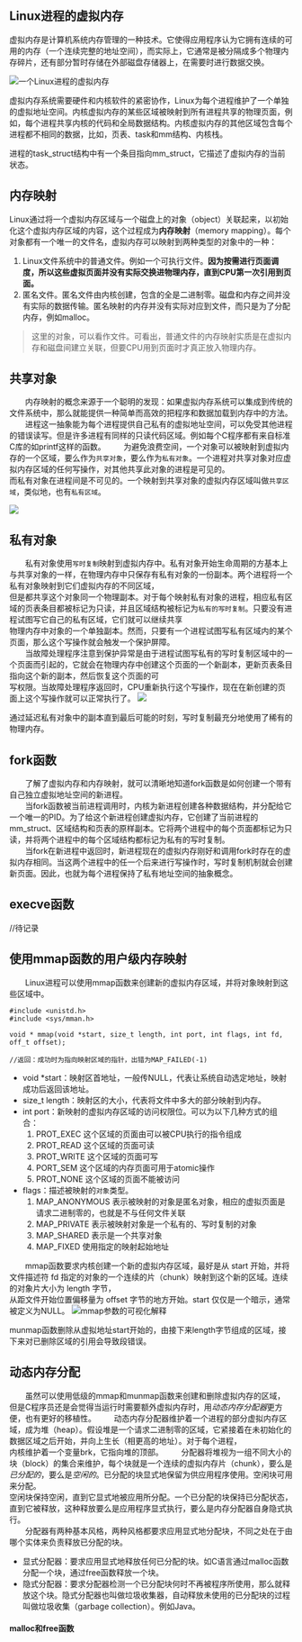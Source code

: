 ## Linux进程的虚拟内存
虚拟内存是计算机系统内存管理的一种技术。它使得应用程序认为它拥有连续的可用的内存（一个连续完整的地址空间），而实际上，它通常是被分隔成多个物理内存碎片，还有部分暂时存储在外部磁盘存储器上，在需要时进行数据交换。

![一个Linux进程的虚拟内存](../引用图片/一个Linux进程的虚拟内存.jpg)

虚拟内存系统需要硬件和内核软件的紧密协作，Linux为每个进程维护了一个单独的虚拟地址空间。内核虚拟内存的某些区域被映射到所有进程共享的物理页面，例如，每个进程共享内核的代码和全局数据结构。内核虚拟内存的其他区域包含每个进程都不相同的数据，比如，页表、task和mm结构、内核栈。


进程的task_struct结构中有一个条目指向mm_struct，它描述了虚拟内存的当前状态。

## 内存映射
Linux通过将一个虚拟内存区域与一个磁盘上的对象（object）关联起来，以初始化这个虚拟内存区域的内容，这个过程成为**内存映射**（memory mapping）。每个对象都有一个唯一的文件名，虚拟内存可以映射到两种类型的对象中的一种：
1. Linux文件系统中的普通文件。例如一个可执行文件。**因为按需进行页面调度，所以这些虚拟页面并没有实际交换进物理内存，直到CPU第一次引用到页面。**
2. 匿名文件。匿名文件由内核创建，包含的全是二进制零。磁盘和内存之间并没有实际的数据传输。匿名映射的内存并没有实际对应到文件，而只是为了分配内存，例如malloc。
> 这里的对象，可以看作文件。可看出，普通文件的内存映射实质是在虚拟内存和磁盘间建立关联，但要CPU用到页面时才真正放入物理内存。

## 共享对象
&emsp;&emsp;内存映射的概念来源于一个聪明的发现：如果虚拟内存系统可以集成到传统的文件系统中，那么就能提供一种简单而高效的把程序和数据加载到内存中的方法。  
&emsp;&emsp;进程这一抽象能为每个进程提供自己私有的虚拟地址空间，可以免受其他进程的错误读写。但是许多进程有同样的只读代码区域。例如每个C程序都有来自标准C库的如printf这样的函数。
&emsp;&emsp;为避免浪费空间，一个对象可以被映射到虚拟内存的一个区域，要么作为`共享对象`，要么作为`私有对象`。一个进程对共享对象对应虚拟内存区域的任何写操作，对其他共享此对象的进程是可见的。  
而私有对象在进程间是不可见的。一个映射到共享对象的虚拟内存区域叫做`共享区域`，类似地，也有`私有区域`。

![](../引用图片/虚拟内存共享对象.jpg)

## 私有对象
&emsp;&emsp;私有对象使用`写时复制`映射到虚拟内存中。私有对象开始生命周期的方基本上与共享对象的一样，在物理内存中只保存有私有对象的一份副本。两个进程将一个私有对象映射到它们虚拟内存的不同区域，  
但是都共享这个对象同一个物理副本。对于每个映射私有对象的进程，相应私有区域的页表条目都被标记为只读，并且区域结构被标记为`私有的写时复制`。只要没有进程试图写它自己的私有区域，它们就可以继续共享  
物理内存中对象的一个单独副本。然而，只要有一个进程试图写私有区域内的某个页面，那么这个写操作就会触发一个保护屏障。  
&emsp;&emsp;当故障处理程序注意到保护异常是由于进程试图写私有的写时复制区域中的一个页面而引起的，它就会在物理内存中创建这个页面的一个新副本，更新页表条目指向这个新的副本，然后恢复这个页面的可  
写权限。当故障处理程序返回时，CPU重新执行这个写操作，现在在新创建的页面上这个写操作就可以正常执行了。
![](../引用图片/一个私有的写时复制对象.jpg)

通过延迟私有对象中的副本直到最后可能的时刻，写时复制最充分地使用了稀有的物理内存。

## fork函数
&emsp;&emsp;了解了虚拟内存和内存映射，就可以清晰地知道fork函数是如何创建一个带有自己独立虚拟地址空间的新进程。  
&emsp;&emsp;当fork函数被当前进程调用时，内核为新进程创建各种数据结构，并分配给它一个唯一的PID。为了给这个新进程创建虚拟内存，它创建了当前进程的mm_struct、区域结构和页表的原样副本。它将两个进程中的每个页面都标记为只读，并将两个进程中的每个区域结构都标记为私有的写时复制。  
&emsp;&emsp;当fork在新进程中返回时，新进程现在的虚拟内存刚好和调用fork时存在的虚拟内存相同。当这两个进程中的任一个后来进行写操作时，写时复制机制就会创建新页面。因此，也就为每个进程保持了私有地址空间的抽象概念。

## execve函数
//待记录

## 使用mmap函数的用户级内存映射
&emsp;&emsp;Linux进程可以使用mmap函数来创建新的虚拟内存区域，并将对象映射到这些区域中。
```
#include <unistd.h>
#include <sys/mman.h>

void * mmap(void *start, size_t length, int port, int flags, int fd, off_t offset);

//返回：成功时为指向映射区域的指针，出错为MAP_FAILED(-1)
```
* void *start：映射区首地址，一般传NULL，代表让系统自动选定地址，映射成功后返回该地址。
* size_t length：映射区的大小，代表将文件中多大的部分映射到内存。
* int port：新映射的虚拟内存区域的访问权限位。可以为以下几种方式的组合：
  1. PROT_EXEC 这个区域的页面由可以被CPU执行的指令组成
  2. PROT_READ 这个区域的页面可读
  3. PROT_WRITE 这个区域的页面可写
  4. PORT_SEM 这个区域的内存页面可用于atomic操作
  5. PROT_NONE 这个区域的页面不能被访问
* flags：描述被映射的`对象`类型。
   1. MAP_ANONYMOUS 表示被映射的对象是匿名对象，相应的虚拟页面是请求二进制零的，也就是不与任何文件关联
   2. MAP_PRIVATE 表示被映射对象是一个私有的、写时复制的对象
   3. MAP_SHARED 表示是一个共享对象
   4. MAP_FIXED 使用指定的映射起始地址

&emsp;&emsp;mmap函数要求内核创建一个新的虚拟内存区域，最好是从 start 开始，并将文件描述符 fd 指定的对象的一个连续的片（chunk）映射到这个新的区域。连续的对象片大小为 length 字节，  
从距文件开始位置偏移量为 offset 字节的地方开始。start 仅仅是一个暗示，通常被定义为NULL。
![mmap参数的可视化解释](../引用图片/mmap参数的可视化解释.jpg)

munmap函数删除从虚拟地址start开始的，由接下来length字节组成的区域，接下来对已删除区域的引用会导致段错误。

## 动态内存分配
&emsp;&emsp;虽然可以使用低级的mmap和munmap函数来创建和删除虚拟内存的区域，但是C程序员还是会觉得当运行时需要额外虚拟内存时，用*动态内存分配器*更方便，也有更好的移植性。
&emsp;&emsp;动态内存分配器维护着一个进程的部分虚拟内存区域，成为堆（heap）。假设堆是一个请求二进制零的区域，它紧接着在未初始化的数据区域之后开始，并向上生长（相更高的地址）。对于每个进程，  
内核维护着一个变量brk，它指向堆的顶部。
&emsp;&emsp;分配器将堆视为一组不同大小的块（block）的集合来维护，每个块就是一个连续的虚拟内存片（chunk），要么是*已分配的*，要么是*空闲的*。已分配的块显式地保留为供应用程序使用。空闲块可用来分配。  
空闲块保持空闲，直到它显式地被应用所分配。一个已分配的块保持已分配状态，直到它被释放，这种释放要么是应用程序显式执行，要么是内存分配器自身隐式执行。  
&emsp;&emsp;分配器有两种基本风格，两种风格都要求应用显式地分配块，不同之处在于由哪个实体来负责释放已分配的块。
* 显式分配器：要求应用显式地释放任何已分配的块。如C语言通过malloc函数分配一个块，通过free函数释放一个块。
* 隐式分配器：要求分配器检测一个已分配块何时不再被程序所使用，那么就释放这个块。隐式分配器也叫做垃圾收集器，自动释放未使用的已分配块的过程叫做垃圾收集（garbage collection）。例如Java。

#### malloc和free函数
